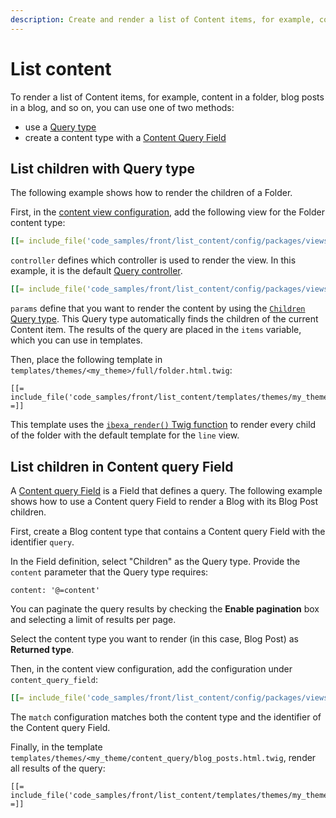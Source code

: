 ```yaml
---
description: Create and render a list of Content items, for example, content in a folder or blog posts in a blog.
---
```


# List content

To render a list of Content items, for example, content in a folder, blog posts in a blog, and so on,
you can use one of two methods:

- use a [Query type](#list-children-with-query-type)
- create a content type with a [Content Query Field](#list-children-in-content-query-field)

## List children with Query type

The following example shows how to render the children of a Folder.

First, in the [content view configuration](template_configuration.md), add the following view for the Folder content type:

``` yaml
[[= include_file('code_samples/front/list_content/config/packages/views.yaml', 8, 22) =]]
```

`controller` defines which controller is used to render the view.
In this example, it is the default [Query controller](content_queries.md).

``` yaml
[[= include_file('code_samples/front/list_content/config/packages/views.yaml', 11, 12) =]]
```

`params` define that you want to render the content by using the [`Children` Query type](built-in_query_types.md#children).
This Query type automatically finds the children of the current Content item.
The results of the query are placed in the `items` variable, which you can use in templates.

Then, place the following template in `templates/themes/<my_theme>/full/folder.html.twig`:

``` html+twig
[[= include_file('code_samples/front/list_content/templates/themes/my_theme/full/folder.html.twig') =]]
```

This template uses the [`ibexa_render()` Twig function](content_twig_functions.md#ibexa_render)
to render every child of the folder with the default template for the `line` view.

## List children in Content query Field

A [Content query Field](contentqueryfield.md) is a Field that defines a query.
The following example shows how to use a Content query Field to render a Blog with its Blog Post children.

First, create a Blog content type that contains a Content query Field with the identifier `query`.

In the Field definition, select "Children" as the Query type. 
Provide the `content` parameter that the Query type requires:

```
content: '@=content'
```

You can paginate the query results by checking the **Enable pagination** box and selecting a limit of results per page.

Select the content type you want to render (in this case, Blog Post) as **Returned type**.

Then, in the content view configuration, add the configuration under `content_query_field`:

``` yaml
[[= include_file('code_samples/front/list_content/config/packages/views.yaml', 8, 9) =]][[= include_file('code_samples/front/list_content/config/packages/views.yaml', 22, 28) =]]
```

The `match` configuration matches both the content type and the identifier of the Content query Field.

Finally, in the template `templates/themes/<my_theme/content_query/blog_posts.html.twig`, render all results of the query:

``` html+twig
[[= include_file('code_samples/front/list_content/templates/themes/my_theme/full/blog_post.html.twig') =]]
```

